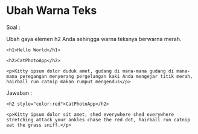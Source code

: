 # Ubah Warna Teks

Soal :

Ubah gaya elemen h2 Anda sehingga warna teksnya berwarna merah.

```
<h1>Hello World</h1>

<h2>CatPhotoApp</h2>

<p>Kitty ipsum dolor duduk amet, gudang di mana-mana gudang di mana-mana peregangan menyerang pergelangan kaki Anda mengejar titik merah, hairball run catnip makan rumput mengendus</p>
```

Jawaban :

```
<h2 style="color:red">CatPhotoApp</h2>

<p>Kitty ipsum dolor sit amet, shed everywhere shed everywhere stretching attack your ankles chase the red dot, hairball run catnip eat the grass sniff.</p>
```



